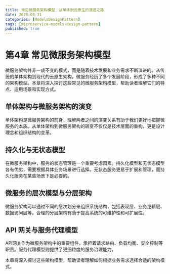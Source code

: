 ```yaml
---
title: 常见微服务架构模型：从单体到云原生的演进之路
date: 2025-08-31
categories: [ModelsDesignPattern]
tags: [microservice-models-design-pattern]
published: true
---
```


# 第4章 常见微服务架构模型

微服务架构并非一成不变的模式，而是随着技术发展和业务需求不断演进的。从传统的单体架构到现代的云原生架构，微服务经历了多个发展阶段，形成了多种不同的架构模型。本章将深入探讨这些常见的微服务架构模型，帮助读者理解它们的特点、适用场景和实现方式。

## 单体架构与微服务架构的演变

单体架构是微服务架构的前身，理解两者之间的演变关系有助于我们更好地把握微服务的本质。从单体架构到微服务架构的转变不仅仅是技术层面的重构，更是设计理念和组织结构的变革。

## 持久化与无状态模型

在微服务架构中，服务的状态管理是一个重要考虑因素。持久化模型和无状态模型各有优劣，需要根据具体业务场景进行选择。无状态服务更易于扩展和管理，而持久化服务在某些场景下是必要的。

## 微服务的层次模型与分层架构

微服务架构可以通过不同的层次划分来组织系统结构，包括表现层、业务逻辑层、数据访问层等。合理的分层架构有助于提高系统的可维护性和可扩展性。

## API 网关与服务代理模型

API网关作为微服务架构中的重要组件，承担着请求路由、负载均衡、安全控制等职责。服务代理模型则提供了更细粒度的服务治理能力。

本章将深入探讨这些架构模型，帮助读者理解如何根据业务需求选择合适的架构模式。